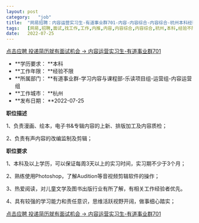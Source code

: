 ```yaml
---
layout:	post
category:	"job"
title:	"网易招聘：内容运营实习生-有道事业群701-内容-内容综合-内容综合-杭州本科经验不限"
tags:	[网易,招聘,面试,找工作,工作,内推,内容,内容综合,内容综合,杭州,本科,经验不限]
date:	2022-07-25
---
```


[点击应聘 投递简历就有面试机会 ->  内容运营实习生-有道事业群701](http://mobile.bole.netease.com/bole/boleDetail?id=41795&employeeId=346f03c3cda5f04c&key=all)



- **学历要求： **本科
- **工作年限： **经验不限
- **所属部门： **有道事业群-学习内容与课程部-乐读项目组-运营组-内容运营组
- **工作城市： **杭州
- **发布日期： **2022-07-25



**职位描述**

1、负责漫画、绘本，电子书&amp;专辑内容的上新、排版加工及内容质检；

2、负责有声内容的改编监制及剪辑；



**职位要求**

1、本科及以上学历，可以保证每周3天以上的实习时间，实习期不少于3个月；

2、熟练使用Photoshop，了解Audition等音视频剪辑软件的操作；

3、热爱阅读，对儿童文学及图书出版行业有所了解，有相关工作经验者优先。

4、具有较强的学习能力和责任意识，思维活跃视野开阔，做事细心踏实；



[点击应聘 投递简历就有面试机会 ->  内容运营实习生-有道事业群701](http://mobile.bole.netease.com/bole/boleDetail?id=41795&employeeId=346f03c3cda5f04c&key=all)